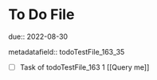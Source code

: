 # To Do File

due:: 2022-08-30

metadatafield:: todoTestFile_163_35

- [ ] Task of todoTestFile_163 1 [[Query me]]
